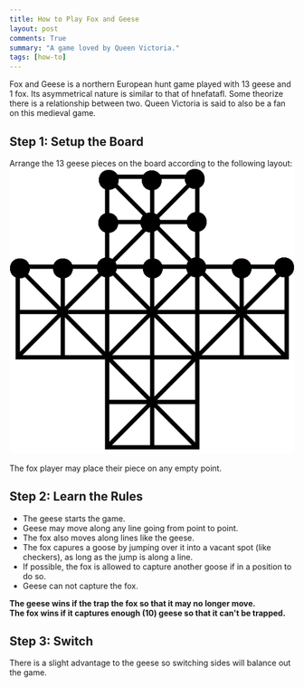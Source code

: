 ```yaml
---
title: How to Play Fox and Geese
layout: post
comments: True
summary: "A game loved by Queen Victoria."
tags: [how-to]
---
```

Fox and Geese is a northern European hunt game played with 13 geese and 1 fox.  Its asymmetrical nature is similar to that of hnefatafl.  Some theorize there is a relationship between two.  Queen Victoria is said to also be a fan on this medieval game.

Step 1: Setup the Board
---------------------------
Arrange the 13 geese  pieces on the board according to the following layout:
![Fox and Geese](/assets/fox-geese.png)

The fox player may place their piece on any empty point.

Step 2: Learn the Rules
-----------------------
* The geese starts the game.
* Geese may move along any line going from point to point.
* The fox also moves along lines like the geese.
* The fox capures a goose by jumping over it into a vacant spot (like checkers), as long as the jump is along a line.
* If possible, the fox is allowed to capture another goose if in a position to do so.
* Geese can not capture the fox.


**The geese wins if the trap the fox so that it may no longer move.**    
**The fox wins if it captures enough (10) geese so that it can't be trapped.**


Step 3: Switch
--------------

There is a slight advantage to the geese so switching sides will balance out the game.
